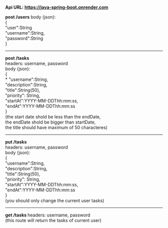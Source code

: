 <b>Api URL: https://java-spring-boot.onrender.com</b>


<b>post /users</b>
body (json):  
{  
    "user":String  
    "username":String,  
    "password":String  
}  
  
--------------------------
  
<b>post /tasks </b>  
headers: username, password   
body (json):  
{  
    * "username":String,  
    "description":String,  
    "title":String(50),  
    "priority": String,  
    "startAt":YYYY-MM-DDThh:mm:ss,  
    "endAt":YYYY-MM-DDThh:mm:ss  
}   
(the start date shold be less than the endDate,   
the endDate shold be bigger than startDate,   
the title should have maximum of 50 characteres)   

--------------------------  
  
<b>put /tasks </b>  
headers: username, password   
body (json):  
{  
    "username":String,  
    "description":String,  
    "title":String(50),  
    "priority": String,  
    "startAt":YYYY-MM-DDThh:mm:ss,  
    "endAt":YYYY-MM-DDThh:mm:ss  
}   
(you should only change the current user tasks)  
  
--------------------------  
  
<b>get /tasks </b> 
headers: username, password    
(this route will return the tasks of current user)   
